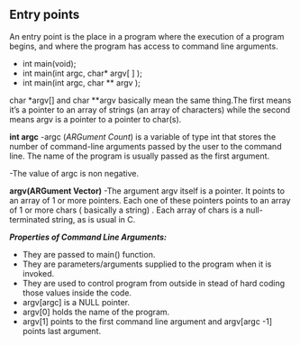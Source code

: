 ## Entry points
An entry point is the place in a program where the execution of a program begins, and where the program has access to command line arguments.
 - int main(void);
- int main(int argc, char* argv[ ] );
- int main(int argc, char ** argv );

char *argv[] and char **argv basically mean the same thing.The first means it’s a pointer to an array of strings (an array of characters) while the second means argv is a pointer to a pointer to char(s). 

**int argc**
-argc (*ARGument Count*) is a variable of type int that stores the  number of command-line arguments passed by the user to the  command line. The name of the program is usually passed as the first argument.

-The value of argc is non negative.

**argv(ARGument Vector)**
-The argument argv itself is a pointer. It points to an array of 1 or more pointers. Each one of these pointers points to an array of 1 or more chars ( basically a string) . Each array of chars is a null-terminated string, as is usual in C.

*****Properties of Command Line Arguments:*****

 - They are passed to main() function.
- They are parameters/arguments supplied to the program when it is invoked.
- They are used to control program from outside in stead of hard coding those values inside the code.
-  argv[argc] is a NULL pointer.
- argv[0] holds the name of the program.
-  argv[1] points to the first command line argument and argv[argc -1] points last argument.